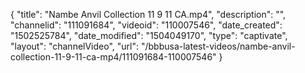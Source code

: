 {
    "title": "Nambe Anvil Collection 11 9 11 CA.mp4",
    "description": "",
    "channelid": "111091684",
    "videoid": "110007546",
    "date_created": "1502525784",
    "date_modified": "1504049170",
    "type": "captivate",
    "layout": "channelVideo",
    "url": "\/bbbusa-latest-videos\/nambe-anvil-collection-11-9-11-ca-mp4\/111091684-110007546"
}